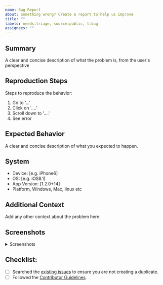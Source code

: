 ```yaml
---
name: Bug Report
about: Something wrong? Create a report to help us improve
title: ""
labels: needs:triage, source:public, t:bug
assignees: ""
---
```


## Summary

A clear and concise description of what the problem is, from the user's perspective

## Reproduction Steps

Steps to reproduce the behavior:

1. Go to '...'
2. Click on '....'
3. Scroll down to '....'
4. See error

## Expected Behavior

A clear and concise description of what you expected to happen.

## System

- Device: [e.g. iPhone6]
- OS: [e.g. iOS8.1]
- App Version: [1.2.0+14]
- Platform, Windows, Mac, linux etc

## Additional Context

Add any other context about the problem here.

## Screenshots

<details>
<summary>Screenshots</summary>
Add any relevant screenshots here
</details>

## Checklist:

- [ ] Searched the [existing issues](https://github.com/champ96k/craft_pro/issues) to ensure you are not creating a duplicate.
- [ ] Followed the [Contributor Guidelines](https://github.com/champ96k/craft_pro/blob/main/docs/CONTRIBUTING.md).

<!-- //this is test -->